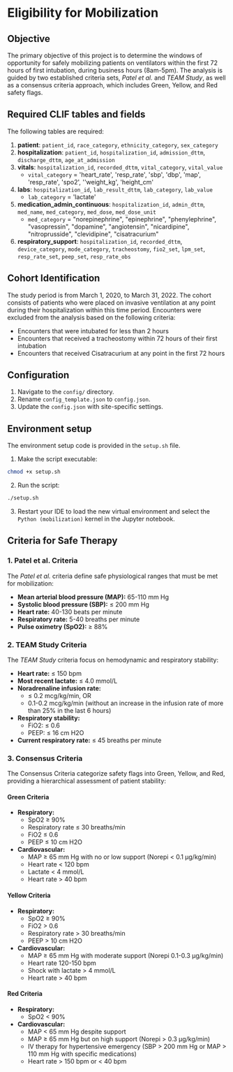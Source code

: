 # Eligibility for Mobilization

## Objective

The primary objective of this project is to determine the windows of opportunity for safely mobilizing patients on ventilators within the first 72 hours of first intubation, during business hours (8am-5pm). The analysis is guided by two established criteria sets, *Patel et al.* and *TEAM Study*, as well as a consensus criteria approach, which includes Green, Yellow, and Red safety flags.


## Required CLIF tables and fields

The following tables are required:
1. **patient**: `patient_id`, `race_category`, `ethnicity_category`, `sex_category`
2. **hospitalization**: `patient_id`, `hospitalization_id`, `admission_dttm`, `discharge_dttm`, `age_at_admission`
3. **vitals**: `hospitalization_id`, `recorded_dttm`, `vital_category`, `vital_value`
   - `vital_category` = 'heart_rate', 'resp_rate', 'sbp', 'dbp', 'map', 'resp_rate', 'spo2', ''weight_kg', 'height_cm'
4. **labs**: `hospitalization_id`, `lab_result_dttm`, `lab_category`, `lab_value`
   - `lab_category` = 'lactate'
5. **medication_admin_continuous**: `hospitalization_id`, `admin_dttm`, `med_name`, `med_category`, `med_dose`, `med_dose_unit`
   - `med_category` = "norepinephrine", "epinephrine", "phenylephrine", "vasopressin", "dopamine", "angiotensin", "nicardipine", "nitroprusside", "clevidipine", "cisatracurium"
6. **respiratory_support**: `hospitalization_id`, `recorded_dttm`, `device_category`, `mode_category`, `tracheostomy`, `fio2_set`, `lpm_set`, `resp_rate_set`, `peep_set`, `resp_rate_obs`

## Cohort Identification 

The study period is from March 1, 2020, to March 31, 2022. The cohort consists of patients who were placed on invasive ventilation at any point during their hospitalization within this time period. Encounters were excluded from the analysis based on the following criteria:
- Encounters that were intubated for less than 2 hours
- Encounters that received a tracheostomy within 72 hours of their first intubation
- Encounters that received Cisatracurium at any point in the first 72 hours

## Configuration

1. Navigate to the `config/` directory.
2. Rename `config_template.json` to `config.json`.
3. Update the `config.json` with site-specific settings.


## Environment setup

The environment setup code is provided in the `setup.sh` file. 

1. Make the script executable: 
```bash
chmod +x setup.sh
```

2. Run the script:
```bash
./setup.sh
```

3. Restart your IDE to load the new virtual environment and select the `Python (mobilization)` kernel in the Jupyter notebook. 


## Criteria for Safe Therapy

### 1. Patel et al. Criteria
The *Patel et al.* criteria define safe physiological ranges that must be met for mobilization:
- **Mean arterial blood pressure (MAP):** 65-110 mm Hg
- **Systolic blood pressure (SBP):** ≤ 200 mm Hg
- **Heart rate:** 40-130 beats per minute
- **Respiratory rate:** 5-40 breaths per minute
- **Pulse oximetry (SpO2):** ≥ 88%

### 2. TEAM Study Criteria
The *TEAM Study* criteria focus on hemodynamic and respiratory stability:
- **Heart rate:** ≤ 150 bpm
- **Most recent lactate:** ≤ 4.0 mmol/L
- **Noradrenaline infusion rate:**
  - ≤ 0.2 mcg/kg/min, OR
  - 0.1-0.2 mcg/kg/min (without an increase in the infusion rate of more than 25% in the last 6 hours)
- **Respiratory stability:**
  - FiO2: ≤ 0.6
  - PEEP: ≤ 16 cm H2O
- **Current respiratory rate:** ≤ 45 breaths per minute

### 3. Consensus Criteria
The Consensus Criteria categorize safety flags into Green, Yellow, and Red, providing a hierarchical assessment of patient stability:

#### Green Criteria
- **Respiratory:**
  - SpO2 ≥ 90%
  - Respiratory rate ≤ 30 breaths/min
  - FiO2 ≤ 0.6
  - PEEP ≤ 10 cm H2O
- **Cardiovascular:**
  - MAP ≥ 65 mm Hg with no or low support (Norepi < 0.1 μg/kg/min)
  - Heart rate < 120 bpm
  - Lactate < 4 mmol/L
  - Heart rate > 40 bpm

#### Yellow Criteria
- **Respiratory:**
  - SpO2 ≥ 90%
  - FiO2 > 0.6
  - Respiratory rate > 30 breaths/min
  - PEEP > 10 cm H2O
- **Cardiovascular:**
  - MAP ≥ 65 mm Hg with moderate support (Norepi 0.1-0.3 μg/kg/min)
  - Heart rate 120-150 bpm
  - Shock with lactate > 4 mmol/L
  - Heart rate > 40 bpm

#### Red Criteria
- **Respiratory:**
  - SpO2 < 90%
- **Cardiovascular:**
  - MAP < 65 mm Hg despite support
  - MAP ≥ 65 mm Hg but on high support (Norepi > 0.3 μg/kg/min)
  - IV therapy for hypertensive emergency (SBP > 200 mm Hg or MAP > 110 mm Hg with specific medications)
  - Heart rate > 150 bpm or < 40 bpm


